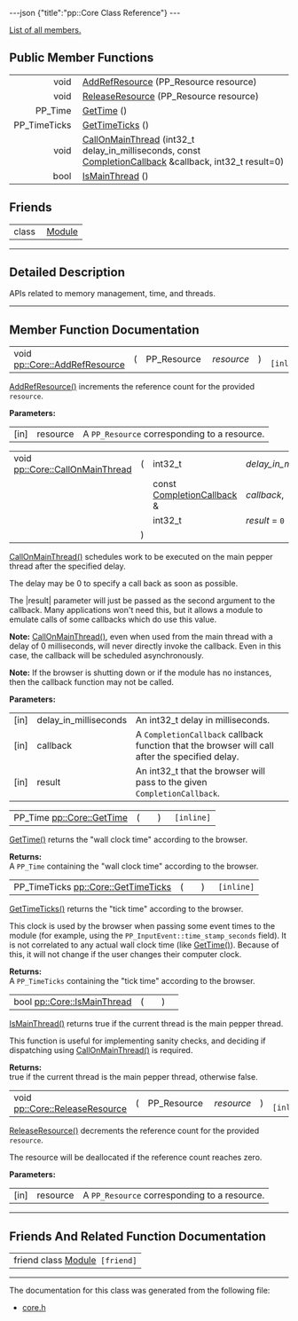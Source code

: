 ---json {"title":"pp::Core Class Reference"} ---

[List of all members.](/docs/native-client/pepper_beta/cpp/classpp_1_1_core-members/)

Public Member Functions
-----------------------

<table><tbody><tr class="odd"><td style="text-align: right;">void </td><td><a href="/docs/native-client/pepper_beta/cpp/classpp_1_1_core#a09c663df7fcb527b3e5e71ea07531899" class="el">AddRefResource</a> (PP_Resource resource)</td></tr><tr class="even"><td style="text-align: right;">void </td><td><a href="/docs/native-client/pepper_beta/cpp/classpp_1_1_core#a5fd1b4530d9f01ebf3c50115238a8195" class="el">ReleaseResource</a> (PP_Resource resource)</td></tr><tr class="odd"><td style="text-align: right;">PP_Time </td><td><a href="/docs/native-client/pepper_beta/cpp/classpp_1_1_core#a8c7991d43fc5b4fce51095ad7dccaec1" class="el">GetTime</a> ()</td></tr><tr class="even"><td style="text-align: right;">PP_TimeTicks </td><td><a href="/docs/native-client/pepper_beta/cpp/classpp_1_1_core#ae80748da9fe60f2b83fbf3e18978f86f" class="el">GetTimeTicks</a> ()</td></tr><tr class="odd"><td style="text-align: right;">void </td><td><a href="/docs/native-client/pepper_beta/cpp/classpp_1_1_core#af20d1f92600f588bc74115fcbd17a1c7" class="el">CallOnMainThread</a> (int32_t delay_in_milliseconds, const <a href="/docs/native-client/pepper_beta/cpp/classpp_1_1_completion_callback/" class="el">CompletionCallback</a> &amp;callback, int32_t result=0)</td></tr><tr class="even"><td style="text-align: right;">bool </td><td><a href="/docs/native-client/pepper_beta/cpp/classpp_1_1_core#a052082be868f24d1f1807afa4eb7e7e4" class="el">IsMainThread</a> ()</td></tr></tbody></table>

Friends
-------

<table><tbody><tr class="odd"><td style="text-align: right;">class </td><td><a href="/docs/native-client/pepper_beta/cpp/classpp_1_1_core#a21f639900c480510650969df9c74d17d" class="el">Module</a></td></tr></tbody></table>

------------------------------------------------------------------------

<span id="details" class="anchor" style="margin: 0;"></span>

Detailed Description
--------------------

APIs related to memory management, time, and threads.

------------------------------------------------------------------------

Member Function Documentation
-----------------------------

<span id="a09c663df7fcb527b3e5e71ea07531899" class="anchor" style="margin: 0;"></span>

<table><tbody><tr class="odd"><td>void <a href="/docs/native-client/pepper_beta/cpp/classpp_1_1_core#a09c663df7fcb527b3e5e71ea07531899" class="el">pp::Core::AddRefResource</a></td><td>(</td><td>PP_Resource </td><td><em>resource</em></td><td>)</td><td><code> [inline]</code></td></tr></tbody></table>

<a href="/docs/native-client/pepper_beta/cpp/classpp_1_1_core#a09c663df7fcb527b3e5e71ea07531899" class="el" title="AddRefResource() increments the reference count for the provided resource.">AddRefResource()</a> increments the reference count for the provided `resource`.

**Parameters:**  
<table><tbody><tr class="odd"><td>[in]</td><td>resource</td><td>A <code>PP_Resource</code> corresponding to a resource.</td></tr></tbody></table>

<span id="af20d1f92600f588bc74115fcbd17a1c7" class="anchor" style="margin: 0;"></span>

<table><tbody><tr class="odd"><td>void <a href="/docs/native-client/pepper_beta/cpp/classpp_1_1_core#af20d1f92600f588bc74115fcbd17a1c7" class="el">pp::Core::CallOnMainThread</a></td><td>(</td><td>int32_t </td><td><em>delay_in_milliseconds</em>,</td></tr><tr class="even"><td></td><td></td><td>const <a href="/docs/native-client/pepper_beta/cpp/classpp_1_1_completion_callback/" class="el">CompletionCallback</a> &amp; </td><td><em>callback</em>,</td></tr><tr class="odd"><td></td><td></td><td>int32_t </td><td><em>result</em> = <code>0</code> </td></tr><tr class="even"><td></td><td>)</td><td></td><td></td></tr></tbody></table>

<a href="/docs/native-client/pepper_beta/cpp/classpp_1_1_core#af20d1f92600f588bc74115fcbd17a1c7" class="el" title="CallOnMainThread() schedules work to be executed on the main pepper thread after the specified delay...">CallOnMainThread()</a> schedules work to be executed on the main pepper thread after the specified delay.

The delay may be 0 to specify a call back as soon as possible.

The |result| parameter will just be passed as the second argument to the callback. Many applications won't need this, but it allows a module to emulate calls of some callbacks which do use this value.

**Note:** <a href="/docs/native-client/pepper_beta/cpp/classpp_1_1_core#af20d1f92600f588bc74115fcbd17a1c7" class="el" title="CallOnMainThread() schedules work to be executed on the main pepper thread after the specified delay...">CallOnMainThread()</a>, even when used from the main thread with a delay of 0 milliseconds, will never directly invoke the callback. Even in this case, the callback will be scheduled asynchronously.

**Note:** If the browser is shutting down or if the module has no instances, then the callback function may not be called.

**Parameters:**  
<table><tbody><tr class="odd"><td>[in]</td><td>delay_in_milliseconds</td><td>An int32_t delay in milliseconds.</td></tr><tr class="even"><td>[in]</td><td>callback</td><td>A <code>CompletionCallback</code> callback function that the browser will call after the specified delay.</td></tr><tr class="odd"><td>[in]</td><td>result</td><td>An int32_t that the browser will pass to the given <code>CompletionCallback</code>.</td></tr></tbody></table>

<span id="a8c7991d43fc5b4fce51095ad7dccaec1" class="anchor" style="margin: 0;"></span>

<table><tbody><tr class="odd"><td>PP_Time <a href="/docs/native-client/pepper_beta/cpp/classpp_1_1_core#a8c7991d43fc5b4fce51095ad7dccaec1" class="el">pp::Core::GetTime</a></td><td>(</td><td></td><td>)</td><td><code> [inline]</code></td></tr></tbody></table>

<a href="/docs/native-client/pepper_beta/cpp/classpp_1_1_core#a8c7991d43fc5b4fce51095ad7dccaec1" class="el" title="GetTime() returns the &quot;wall clock time&quot; according to the browser.">GetTime()</a> returns the "wall clock time" according to the browser.

**Returns:**  
A `PP_Time` containing the "wall clock time" according to the browser.

<span id="ae80748da9fe60f2b83fbf3e18978f86f" class="anchor" style="margin: 0;"></span>

<table><tbody><tr class="odd"><td>PP_TimeTicks <a href="/docs/native-client/pepper_beta/cpp/classpp_1_1_core#ae80748da9fe60f2b83fbf3e18978f86f" class="el">pp::Core::GetTimeTicks</a></td><td>(</td><td></td><td>)</td><td><code> [inline]</code></td></tr></tbody></table>

<a href="/docs/native-client/pepper_beta/cpp/classpp_1_1_core#ae80748da9fe60f2b83fbf3e18978f86f" class="el" title="GetTimeTicks() returns the &quot;tick time&quot; according to the browser.">GetTimeTicks()</a> returns the "tick time" according to the browser.

This clock is used by the browser when passing some event times to the module (for example, using the `PP_InputEvent::time_stamp_seconds` field). It is not correlated to any actual wall clock time (like <a href="/docs/native-client/pepper_beta/cpp/classpp_1_1_core#a8c7991d43fc5b4fce51095ad7dccaec1" class="el" title="GetTime() returns the &quot;wall clock time&quot; according to the browser.">GetTime()</a>). Because of this, it will not change if the user changes their computer clock.

**Returns:**  
A `PP_TimeTicks` containing the "tick time" according to the browser.

<span id="a052082be868f24d1f1807afa4eb7e7e4" class="anchor" style="margin: 0;"></span>

<table><tbody><tr class="odd"><td>bool <a href="/docs/native-client/pepper_beta/cpp/classpp_1_1_core#a052082be868f24d1f1807afa4eb7e7e4" class="el">pp::Core::IsMainThread</a></td><td>(</td><td></td><td>)</td><td></td></tr></tbody></table>

<a href="/docs/native-client/pepper_beta/cpp/classpp_1_1_core#a052082be868f24d1f1807afa4eb7e7e4" class="el" title="IsMainThread() returns true if the current thread is the main pepper thread.">IsMainThread()</a> returns true if the current thread is the main pepper thread.

This function is useful for implementing sanity checks, and deciding if dispatching using <a href="/docs/native-client/pepper_beta/cpp/classpp_1_1_core#af20d1f92600f588bc74115fcbd17a1c7" class="el" title="CallOnMainThread() schedules work to be executed on the main pepper thread after the specified delay...">CallOnMainThread()</a> is required.

**Returns:**  
true if the current thread is the main pepper thread, otherwise false.

<span id="a5fd1b4530d9f01ebf3c50115238a8195" class="anchor" style="margin: 0;"></span>

<table><tbody><tr class="odd"><td>void <a href="/docs/native-client/pepper_beta/cpp/classpp_1_1_core#a5fd1b4530d9f01ebf3c50115238a8195" class="el">pp::Core::ReleaseResource</a></td><td>(</td><td>PP_Resource </td><td><em>resource</em></td><td>)</td><td><code> [inline]</code></td></tr></tbody></table>

<a href="/docs/native-client/pepper_beta/cpp/classpp_1_1_core#a5fd1b4530d9f01ebf3c50115238a8195" class="el" title="ReleaseResource() decrements the reference count for the provided resource.">ReleaseResource()</a> decrements the reference count for the provided `resource`.

The resource will be deallocated if the reference count reaches zero.

**Parameters:**  
<table><tbody><tr class="odd"><td>[in]</td><td>resource</td><td>A <code>PP_Resource</code> corresponding to a resource.</td></tr></tbody></table>

------------------------------------------------------------------------

Friends And Related Function Documentation
------------------------------------------

<span id="a21f639900c480510650969df9c74d17d" class="anchor" style="margin: 0;"></span>

<table><tbody><tr class="odd"><td>friend class <a href="/docs/native-client/pepper_beta/cpp/classpp_1_1_module/" class="el">Module</a><code> [friend]</code></td></tr></tbody></table>

------------------------------------------------------------------------

The documentation for this class was generated from the following file:

-   <a href="/docs/native-client/pepper_beta/cpp/core_8h/" class="el">core.h</a>
